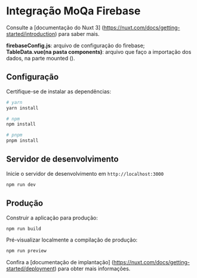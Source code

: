 # Integração MoQa Firebase 
Consulte a [documentação do Nuxt 3] (https://nuxt.com/docs/getting-started/introduction) para saber mais.

<b>firebaseConfig.js</b>: arquivo de configuração do firebase; <br>
<b>TableData.vue(na pasta components)</b>: arquivo que faço a importação dos dados, na parte mounted ().

## Configuração

Certifique-se de instalar as dependências:

```bash
# yarn
yarn install

# npm
npm install

# pnpm
pnpm install
```

## Servidor de desenvolvimento

Inicie o servidor de desenvolvimento em `http://localhost:3000`

```bash
npm run dev
```

## Produção

Construir a aplicação para produção:

```bash
npm run build
```

Pré-visualizar localmente a compilação de produção:

```bash
npm run preview
```

Confira a [documentação de implantação] (https://nuxt.com/docs/getting-started/deployment) para obter mais informações.
